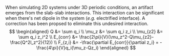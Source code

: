 When simulating 2D systems under 3D periodic conditions, an artifact emerges from the slab-slab interactions. This interaction can be significant when there's net dipole in the system (*e.g.* electrified interface). A correction has been propsed to eliminate this undesired interaction.
$$
\begin{aligned}
Q &= \sum q_i \\
\mu_z &= \sum q_i z_i \\
\mu_{z2} &= \sum q_i z_i^2 \\
E_{corr} &= \frac{2\pi}{V}(\mu_z^2-Q\mu_{z2}-\frac{Q^2l_z^2}{12}) \\
F_{z,i} &= -\frac{\partial E_{corr}}{\partial z_i} = -\frac{4\pi}{V}q_i(\mu_z-Qz_i)
\end{aligned}
$$

